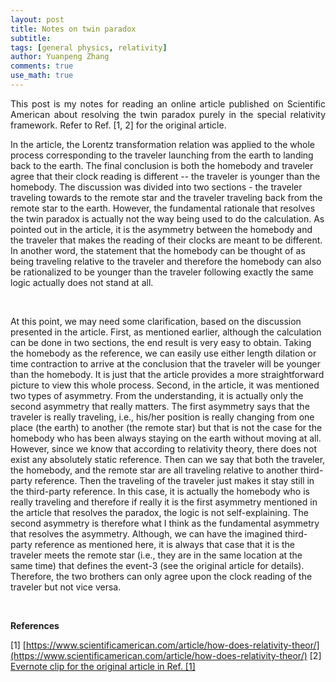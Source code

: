 ```yaml
---
layout: post
title: Notes on twin paradox
subtitle:
tags: [general physics, relativity]
author: Yuanpeng Zhang
comments: true
use_math: true
---
```


<p style='text-align: justify'>
This post is my notes for reading an online article published on Scientific American about resolving the twin paradox purely in the special relativity framework. Refer to Ref. [1, 2] for the original article.

<br />

In the article, the Lorentz transformation relation was applied to the whole process corresponding to the traveler launching from the earth to landing back to the earth. The final conclusion is both the homebody and traveler agree that their clock reading is different -- the traveler is younger than the homebody. The discussion was divided into two sections - the traveler traveling towards to the remote star and the traveler traveling back from the remote star to the earth. However, the fundamental rationale that resolves the twin paradox is actually not the way being used to do the calculation. As pointed out in the article, it is the asymmetry between the homebody and the traveler that makes the reading of their clocks are meant to be different. In another word, the statement that the homebody can be thought of as being traveling relative to the traveler and therefore the homebody can also be rationalized to be younger than the traveler following exactly the same logic actually does not stand at all.

<br />

At this point, we may need some clarification, based on the discussion presented in the article. First, as mentioned earlier, although the calculation can be done in two sections, the end result is very easy to obtain. Taking the homebody as the reference, we can easily use either length dilation or time contraction to arrive at the conclusion that the traveler will be younger than the homebody. It is just that the article provides a more straightforward picture to view this whole process. Second, in the article, it was mentioned two types of asymmetry. From the understanding, it is actually only the second asymmetry that really matters. The first asymmetry says that the traveler is really traveling, i.e., his/her position is really changing from one place (the earth) to another (the remote star) but that is not the case for the homebody who has been always staying on the earth without moving at all. However, since we know that according to relativity theory, there does not exist any absolutely static reference. Then can we say that both the traveler, the homebody, and the remote star are all traveling relative to another third-party reference. Then the traveling of the traveler just makes it stay still in the third-party reference. In this case, it is actually the homebody who is really traveling and therefore if really it is the first asymmetry mentioned in the article that resolves the paradox, the logic is not self-explaining. The second asymmetry is therefore what I think as the fundamental asymmetry that resolves the asymmetry. Although, we can have the imagined third-party reference as mentioned here, it is always that case that it is the traveler meets the remote star (i.e., they are in the same location at the same time) that defines the event-3 (see the original article for details). Therefore, the two brothers can only agree upon the clock reading of the traveler but not vice versa.
</p>

<br />

<b>References</b>

[1] [https://www.scientificamerican.com/article/how-does-relativity-theor/](https://www.scientificamerican.com/article/how-does-relativity-theor/)
[2] [Evernote clip for the original article in Ref. [1]](https://www.evernote.com/shard/s266/sh/48185df6-0a0c-4355-a451-7665a1320f00/c39ba2a1a9a8f63b27449573471c6502)